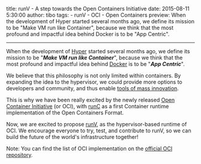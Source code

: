 title: runV - A step towards the Open Containers Initiative
date: 2015-08-11 5:30:00
author: tibo
tags:
    - runV
    - OCI
    - Open Containers
preview: When the development of Hyper started several months ago, we define its mission to be "Make VM run like Container", because we think that the most profound and impactful idea behind Docker is to be "App Centric".

---

When the development of [Hyper](www.hyper.sh) started several months ago, we define its mission to be "***Make VM run like Container***", because we think that the most profound and impactful idea behind [Docker](www.docker.com) is to be "***App Centric***".

We believe that this philosophy is not only limited within containers. By expanding the idea to the hypervisor, we could provide more options to developers and community, and thus enable [tools of mass innovation](https://www.youtube.com/watch?v=apOEYhmskvQ).

This is why we have been really excited by the newly released [Open Container Initiative](http://www.opencontainers.org/) (or OCI), with [runC](https://github.com/opencontainers/runc) as a first Container runtime implementation of the Open Containers Format.

Now, we are excited to propose [runV](https://github.com/hyperhq/runv), as the hypervisor-based runtime of OCI. We encourage everyone to try, test, and contribute to runV, so we can build the future of the world's infrastructure together!

Note: You can find the list of OCI implementation on the [official OCI repository](https://github.com/opencontainers/specs/blob/master/implementations.md).
